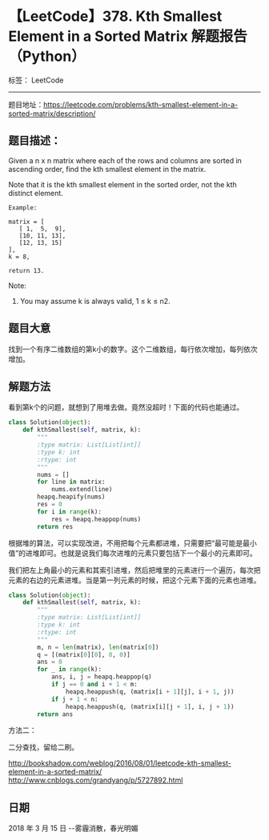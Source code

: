 # 【LeetCode】378. Kth Smallest Element in a Sorted Matrix 解题报告（Python）

标签： LeetCode

---

题目地址：https://leetcode.com/problems/kth-smallest-element-in-a-sorted-matrix/description/

## 题目描述：

Given a n x n matrix where each of the rows and columns are sorted in ascending order, find the kth smallest element in the matrix.

Note that it is the kth smallest element in the sorted order, not the kth distinct element.

    Example:
    
    matrix = [
       [ 1,  5,  9],
       [10, 11, 13],
       [12, 13, 15]
    ],
    k = 8,
    
    return 13.

Note: 

1. You may assume k is always valid, 1 ≤ k ≤ n2.

## 题目大意

找到一个有序二维数组的第k小的数字。这个二维数组，每行依次增加，每列依次增加。

## 解题方法

看到第k个的问题，就想到了用堆去做。竟然没超时！下面的代码也能通过。

```python
class Solution(object):
    def kthSmallest(self, matrix, k):
        """
        :type matrix: List[List[int]]
        :type k: int
        :rtype: int
        """
        nums = []
        for line in matrix:
            nums.extend(line)
        heapq.heapify(nums)
        res = 0
        for i in range(k):
            res = heapq.heappop(nums)
        return res
```

根据堆的算法，可以实现改进，不用把每个元素都进堆，只需要把“最可能是最小值”的进堆即可。也就是说我们每次进堆的元素只要包括下一个最小的元素即可。

我们把左上角最小的元素和其索引进堆，然后把堆里的元素进行一个遍历，每次把元素的右边的元素进堆。当是第一列元素的时候，把这个元素下面的元素也进堆。

```python
class Solution(object):
    def kthSmallest(self, matrix, k):
        """
        :type matrix: List[List[int]]
        :type k: int
        :rtype: int
        """
        m, n = len(matrix), len(matrix[0])
        q = [(matrix[0][0], 0, 0)]
        ans = 0
        for _ in range(k):
            ans, i, j = heapq.heappop(q)
            if j == 0 and i + 1 < m:
                heapq.heappush(q, (matrix[i + 1][j], i + 1, j))
            if j + 1 < n:
                heapq.heappush(q, (matrix[i][j + 1], i, j + 1))
        return ans
```

方法二：

二分查找，留给二刷。

http://bookshadow.com/weblog/2016/08/01/leetcode-kth-smallest-element-in-a-sorted-matrix/
http://www.cnblogs.com/grandyang/p/5727892.html

## 日期

2018 年 3 月 15 日 --雾霾消散，春光明媚


  [1]: http://blog.csdn.net/fuxuemingzhu/article/details/79559645